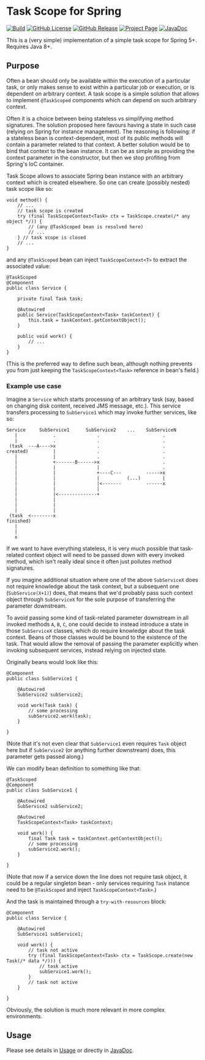 # Task Scope for Spring

[![Build](https://github.com/dawidkc/spring-task-scope/actions/workflows/maven.yml/badge.svg)](https://github.com/dawidkc/spring-task-scope/actions/workflows/maven.yml)
[![GitHub License](https://img.shields.io/github/license/dawidkc/spring-task-scope)](LICENSE.md)
[![GitHub Release](https://img.shields.io/github/v/release/dawidkc/spring-task-scope)](https://github.com/dawidkc/spring-task-scope/releases/latest)
[![Project Page](https://img.shields.io/badge/Project%20Page-GitHub%20Pages-violet)](https://dawidkc.github.io/spring-task-scope/)
[![JavaDoc](https://img.shields.io/badge/JavaDoc-GitHub%20Pages-violet)](https://dawidkc.github.io/spring-task-scope/apidocs/index.html)

This is a (very simple) implementation of a simple task scope for Spring 5+. Requires Java 8+.

## Purpose

Often a bean should only be available within the execution of a particular task, or only makes sense to exist within a
particular job or execution, or is dependent on arbitrary context. A task scope is a simple solution that allows to
implement `@TaskScoped` components which can depend on such arbitrary context.

Often it is a choice between being stateless vs simplifying method signatures. The solution proposed here favours having
a state in such case (relying on Spring for instance management). The reasoning is following: if a stateless bean is
context-dependent, most of its public methods will contain a parameter related to that context. A better solution would
be to bind that context to the bean instance. It can be as simple as providing the context parameter in the constructor,
but then we stop profiting from Spring's IoC container.

Task Scope allows to associate Spring bean instance with an arbitrary context which is created elsewhere. So one can
create (possibly nested) task scope like so:

```
void method() {
    // ...
    // task scope is created
    try (final TaskScopeContext<Task> ctx = TaskScope.create(/* any object */)) {
        // (any @TaskScoped bean is resolved here)
        // ...
    } // task scope is closed
    // ...
}
```

and any `@TaskScoped` bean can inject `TaskScopeContext<T>` to extract the associated value:

```
@TaskScoped
@Component
public class Service {

    private final Task task;

    @Autowired
    public Service(TaskScopeContext<Task> taskContext) {
        this.task = taskContext.getContextObject();
    }

    public void work() {
        // ...
    }
}
```

(This is the preferred way to define such bean, although nothing prevents you from just keeping
the `TaskScopeContext<Task>` reference in bean's field.)

### Example use case

Imagine a `Service` which starts processing of an arbitrary task (say, based on changing disk content, received JMS
message, etc.). This service transfers processing to `SubService1` which may invoke further services, like so:

```
Service     SubService1      SubService2    ...    SubServiceN
   |             .               .                       .
   |             .               .                       .
 (task  ---A---->x               .                       .
created)         |               .                       .
   |             |               .                       .
   |             +-------B------>x                       .
   |             |               |                       .
   |             |               +----C---         ----->x
   |             |               |          (...)        |
   |             |               |<-------         ------x
   |             |               |
   |             |<--------------+
   |             |
   |             |
   |             |
 (task  <--------x
finished)
   |
   |
   x
```

If we want to have everything stateless, it is very much possible that task-related context object will need to be
passed down with every invoked method, which isn't really ideal since it often just pollutes method signatures.

If you imagine additional situation where one of the above `SubServiceX` does not require knowledge about the task
context, but a subsequent one (`SubService(X+1)`) does, that means that we'd probably pass such context object
through `SubServiceX` for the sole purpose of transferring the parameter downstream.

To avoid passing some kind of task-related parameter downstream in all invoked methods `A`, `B`, `C`, one could decide
to instead introduce a state in those `SubServiceX` classes, which do require knowledge about the task context. Beans of
those classes would be bound to the existence of the task. That would allow the removal of passing the parameter
explicitly when invoking subsequent services, instead relying on injected state.

Originally beans would look like this:

```
@Component
public class SubService1 {

    @Autowired
    SubService2 subService2;

    void work(Task task) {
        // some processing
        subService2.work(task);
    }

}
```

(Note that it's not even clear that `SubService1` even requires `Task` object here but if `SubService2` (or anything
further downstream) does, this parameter gets passed along.)

We can modify bean definition to something like that:

```
@TaskScoped
@Component
public class SubService1 {

    @Autowired
    SubService2 subService2;

    @Autowired
    TaskScopeContext<Task> taskContext;

    void work() {
        final Task task = taskContext.getContextObject();
        // some processing
        subService2.work();
    }

}
```

(Note that now if a service down the line does not require task object, it could be a regular singleton bean - only
services requiring `Task` instance need to be `@TaskScoped` and inject `TaskScopeContext<Task>`.)

And the task is maintained through a `try-with-resources` block:

```
@Component
public class Service {

    @Autowired
    SubService1 subService1;

    void work() {
        // task not active
        try (final TaskScopeContext<Task> ctx = TaskScope.create(new Task(/* data */))) {
            // task active
            subService1.work();
        }
        // task not active
    }

}
```

Obviously, the solution is much more relevant in more complex environments.

## Usage

Please see details in [Usage](docs/usage.md) or directly
in [JavaDoc](https://dawidkc.github.io/spring-task-scope/apidocs/index.html).